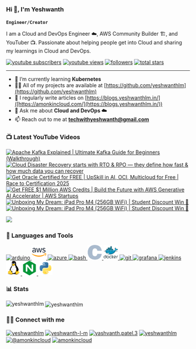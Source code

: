 ### Hi 👋, I'm Yeshwanth

**`Engineer/Creator`**

I am a Cloud and DevOps Engineer ☁️, AWS Community Builder 🏗️, and YouTuber 📺. Passionate about helping people get into Cloud and sharing my learnings in Cloud and DevOps.

   <p align="left">
      <a href="https://www.youtube.com/c/TechWithYeshwanth?sub_confirmation=1">
         <img alt="youtube subscribers" title="Subscribe to my YouTube channel" src="https://custom-icon-badges.demolab.com/youtube/channel/subscribers/UCwhERUcuzUCwr8x8mQ8zrcw?color=%23E05D44&label=SUBSCRIBE&logo=video&logoColor=white&style=for-the-badge&labelColor=CE4630"/></a> 
      <a href="https://www.youtube.com/c/TechWithYeshwanth">
         <img alt="youtube views" title="YouTube views" src="https://custom-icon-badges.demolab.com/youtube/channel/views/UCwhERUcuzUCwr8x8mQ8zrcw?color=%23E1AD0E&logo=eye&logoColor=white&style=for-the-badge&labelColor=C79600"/></a> 
      <a href="https://github.com/yeshwanthlm?tab=followers">
         <img alt="followers" title="Follow me on Github" src="https://custom-icon-badges.demolab.com/github/followers/yeshwanthlm?color=236ad3&labelColor=1155ba&style=for-the-badge&logo=person-add&label=Follow&logoColor=white"/></a>
      <a href="https://github.com/yeshwanthlm?tab=repositories&sort=stargazers">
         <img alt="total stars" title="Total stars on GitHub" src="https://custom-icon-badges.demolab.com/github/stars/yeshwanthlm?color=55960c&style=for-the-badge&labelColor=488207&logo=star"/></a>
   </p>

---

- 🌱 I’m currently learning **Kubernetes**
- 👨‍💻 All of my projects are available at [https://github.com/yeshwanthlm](https://github.com/yeshwanthlm)
- 📝 I regularly write articles on [https://blogs.yeshwanthlm.in/]([https://amonkincloud.com/](https://blogs.yeshwanthlm.in/))
- 💬 Ask me about **Cloud and DevOps ☁️**
- 📫 Reach out to me at **techwithyeshwanth@gmail.com**


### 📺 Latest YouTube Videos

<!-- BEGIN YOUTUBE-CARDS -->
[![Apache Kafka Explained | Ultimate Kafka Guide for Beginners (Walkthrough)](https://ytcards.demolab.com/?id=BW0aeICEIYw&title=Apache+Kafka+Explained+%7C+Ultimate+Kafka+Guide+for+Beginners+%28Walkthrough%29&lang=en&timestamp=1752064212&background_color=%230d1117&title_color=%23ffffff&stats_color=%23dedede&max_title_lines=1&width=250&border_radius=5 "Apache Kafka Explained | Ultimate Kafka Guide for Beginners (Walkthrough)")](https://www.youtube.com/watch?v=BW0aeICEIYw)
[![Cloud Disaster Recovery starts with RTO & RPO — they define how fast & how much data you can recover](https://ytcards.demolab.com/?id=M8tEWijRaSs&title=Cloud+Disaster+Recovery+starts+with+RTO+%26+RPO+%E2%80%94+they+define+how+fast+%26+how+much+data+you+can+recover&lang=en&timestamp=1751977825&background_color=%230d1117&title_color=%23ffffff&stats_color=%23dedede&max_title_lines=1&width=250&border_radius=5 "Cloud Disaster Recovery starts with RTO & RPO — they define how fast & how much data you can recover")](https://www.youtube.com/shorts/M8tEWijRaSs)
[![Get Oracle Certified for FREE | UpSkill in AI, OCI, Multicloud for Free | Race to Certification 2025](https://ytcards.demolab.com/?id=BBl3NalLMmc&title=Get+Oracle+Certified+for+FREE+%7C+UpSkill+in+AI%2C+OCI%2C+Multicloud+for+Free+%7C+Race+to+Certification+2025&lang=en&timestamp=1751891414&background_color=%230d1117&title_color=%23ffffff&stats_color=%23dedede&max_title_lines=1&width=250&border_radius=5 "Get Oracle Certified for FREE | UpSkill in AI, OCI, Multicloud for Free | Race to Certification 2025")](https://www.youtube.com/watch?v=BBl3NalLMmc)
[![Get FREE $1 Million AWS Credits | Build the Future with AWS Generative AI Accelerator | AWS Startups](https://ytcards.demolab.com/?id=vtpsxxXbIaI&title=Get+FREE+%241+Million+AWS+Credits+%7C+Build+the+Future+with+AWS+Generative+AI+Accelerator+%7C+AWS+Startups&lang=en&timestamp=1751725805&background_color=%230d1117&title_color=%23ffffff&stats_color=%23dedede&max_title_lines=1&width=250&border_radius=5 "Get FREE $1 Million AWS Credits | Build the Future with AWS Generative AI Accelerator | AWS Startups")](https://www.youtube.com/watch?v=vtpsxxXbIaI)
[![Unboxing My Dream: iPad Pro M4 (256GB WiFi) | Student Discount Win 💫](https://ytcards.demolab.com/?id=y5VR8bopl1U&title=Unboxing+My+Dream%3A+iPad+Pro+M4+%28256GB+WiFi%29+%7C+Student+Discount+Win+%F0%9F%92%AB&lang=en&timestamp=1751632279&background_color=%230d1117&title_color=%23ffffff&stats_color=%23dedede&max_title_lines=1&width=250&border_radius=5 "Unboxing My Dream: iPad Pro M4 (256GB WiFi) | Student Discount Win 💫")](https://www.youtube.com/watch?v=y5VR8bopl1U)
[![Unboxing My Dream: iPad Pro M4 (256GB WiFi) | Student Discount Win 💫](https://ytcards.demolab.com/?id=LgctWAbRuF4&title=Unboxing+My+Dream%3A+iPad+Pro+M4+%28256GB+WiFi%29+%7C+Student+Discount+Win+%F0%9F%92%AB&lang=en&timestamp=1751632229&background_color=%230d1117&title_color=%23ffffff&stats_color=%23dedede&max_title_lines=1&width=250&border_radius=5 "Unboxing My Dream: iPad Pro M4 (256GB WiFi) | Student Discount Win 💫")](https://www.youtube.com/shorts/LgctWAbRuF4)
<!-- END YOUTUBE-CARDS -->

[<img src="https://custom-icon-badges.demolab.com/badge/-Subscribe%20For%20More-red?style=for-the-badge&logo=video&logoColor=white"/>](https://www.youtube.com/c/amonkincloud?sub_confirmation=1)

### 🧰 Languages and Tools

<p align="left"> <a href="https://www.arduino.cc/" target="_blank" rel="noreferrer"> <img src="https://cdn.worldvectorlogo.com/logos/arduino-1.svg" alt="arduino" width="40" height="40"/> </a> <a href="https://aws.amazon.com" target="_blank" rel="noreferrer"> <img src="https://raw.githubusercontent.com/devicons/devicon/master/icons/amazonwebservices/amazonwebservices-original-wordmark.svg" alt="aws" width="40" height="40"/> </a> <a href="https://azure.microsoft.com/en-in/" target="_blank" rel="noreferrer"> <img src="https://www.vectorlogo.zone/logos/microsoft_azure/microsoft_azure-icon.svg" alt="azure" width="40" height="40"/> </a> <a href="https://www.gnu.org/software/bash/" target="_blank" rel="noreferrer"> <img src="https://www.vectorlogo.zone/logos/gnu_bash/gnu_bash-icon.svg" alt="bash" width="40" height="40"/> </a> <a href="https://www.cprogramming.com/" target="_blank" rel="noreferrer"> <img src="https://raw.githubusercontent.com/devicons/devicon/master/icons/c/c-original.svg" alt="c" width="40" height="40"/> </a> <a href="https://www.docker.com/" target="_blank" rel="noreferrer"> <img src="https://raw.githubusercontent.com/devicons/devicon/master/icons/docker/docker-original-wordmark.svg" alt="docker" width="40" height="40"/> </a> <a href="https://git-scm.com/" target="_blank" rel="noreferrer"> <img src="https://www.vectorlogo.zone/logos/git-scm/git-scm-icon.svg" alt="git" width="40" height="40"/> </a> <a href="https://grafana.com" target="_blank" rel="noreferrer"> <img src="https://www.vectorlogo.zone/logos/grafana/grafana-icon.svg" alt="grafana" width="40" height="40"/> </a> <a href="https://www.jenkins.io" target="_blank" rel="noreferrer"> <img src="https://www.vectorlogo.zone/logos/jenkins/jenkins-icon.svg" alt="jenkins" width="40" height="40"/> </a> <a href="https://www.linux.org/" target="_blank" rel="noreferrer"> <img src="https://raw.githubusercontent.com/devicons/devicon/master/icons/linux/linux-original.svg" alt="linux" width="40" height="40"/> </a> <a href="https://www.nginx.com" target="_blank" rel="noreferrer"> <img src="https://raw.githubusercontent.com/devicons/devicon/master/icons/nginx/nginx-original.svg" alt="nginx" width="40" height="40"/> </a> <a href="https://www.python.org" target="_blank" rel="noreferrer"> <img src="https://raw.githubusercontent.com/devicons/devicon/master/icons/python/python-original.svg" alt="python" width="40" height="40"/> </a> </p>

### 📊 Stats
<p><img align="left" src="https://github-readme-stats.vercel.app/api/top-langs?username=yeshwanthlm&show_icons=true&locale=en&layout=compact" alt="yeshwanthlm" /></p>

<p>&nbsp;<img align="center" src="https://github-readme-stats.vercel.app/api?username=yeshwanthlm&show_icons=true&locale=en" alt="yeshwanthlm" /></p>

### 🏄‍♂️ Connect with me
   <p align="left">
   <a href="https://dev.to/yeshwanthlm" target="blank"><img align="center" src="https://raw.githubusercontent.com/rahuldkjain/github-profile-readme-generator/master/src/images/icons/Social/devto.svg" alt="yeshwanthlm" height="30" width="40" /></a>
   <a href="https://linkedin.com/in/yeshwanth-l-m" target="blank"><img align="center" src="https://raw.githubusercontent.com/rahuldkjain/github-profile-readme-generator/master/src/images/icons/Social/linked-in-alt.svg" alt="yeshwanth-l-m" height="30" width="40" /></a>
   <a href="https://fb.com/yashvanth.patel.3" target="blank"><img align="center" src="https://raw.githubusercontent.com/rahuldkjain/github-profile-readme-generator/master/src/images/icons/Social/facebook.svg" alt="yashvanth.patel.3" height="30" width="40" /></a>
   <a href="https://instagram.com/yeshwanthlm" target="blank"><img align="center" src="https://raw.githubusercontent.com/rahuldkjain/github-profile-readme-generator/master/src/images/icons/Social/instagram.svg" alt="yeshwanthlm" height="30" width="40" /></a>
   <a href="https://hashnode.com/@amonkincloud" target="blank"><img align="center" src="https://raw.githubusercontent.com/rahuldkjain/github-profile-readme-generator/master/src/images/icons/Social/hashnode.svg" alt="@amonkincloud" height="30" width="40" /></a>
   <a href="https://www.youtube.com/c/amonkincloud" target="blank"><img align="center" src="https://raw.githubusercontent.com/rahuldkjain/github-profile-readme-generator/master/src/images/icons/Social/youtube.svg" alt="amonkincloud" height="30" width="40" /></a>
   </p>
